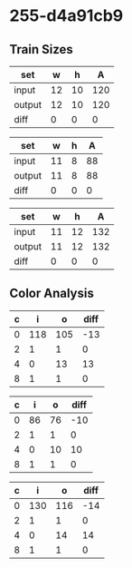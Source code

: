 # 255-d4a91cb9
## Train Sizes

|set|w|h|A|
|---|---|---|---|
|input|12|10|120|
|output|12|10|120|
|diff|0|0|0|


|set|w|h|A|
|---|---|---|---|
|input|11|8|88|
|output|11|8|88|
|diff|0|0|0|


|set|w|h|A|
|---|---|---|---|
|input|11|12|132|
|output|11|12|132|
|diff|0|0|0|


## Color Analysis

|c|i|o|diff|
|---|---|---|---|
|0|118|105|-13|
|2|1|1|0|
|4|0|13|13|
|8|1|1|0|


|c|i|o|diff|
|---|---|---|---|
|0|86|76|-10|
|2|1|1|0|
|4|0|10|10|
|8|1|1|0|


|c|i|o|diff|
|---|---|---|---|
|0|130|116|-14|
|2|1|1|0|
|4|0|14|14|
|8|1|1|0|

